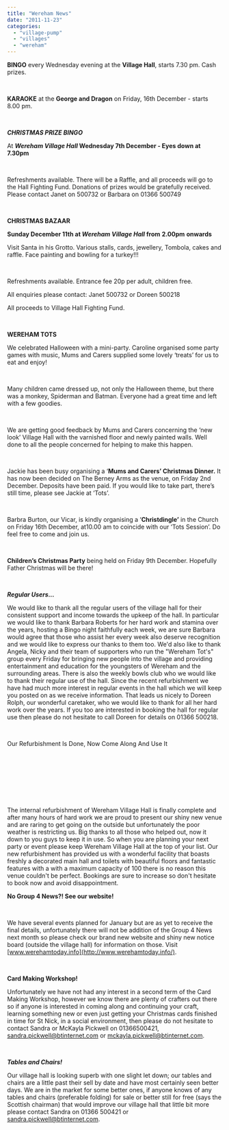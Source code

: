 ```yaml
---
title: "Wereham News"
date: "2011-11-23"
categories: 
  - "village-pump"
  - "villages"
  - "wereham"
---
```


**BINGO** every Wednesday evening at the **Village Hall**, starts 7.30 pm. Cash prizes.

 

**KARAOKE** at the **George and Dragon** on Friday, 16th December - starts 8.00 pm.

 

**_CHRISTMAS PRIZE BINGO_**

At **_Wereham Village Hall_ Wednesday 7th December - Eyes down at** **7.30pm**

 

Refreshments available. There will be a Raffle, and all proceeds will go to the Hall Fighting Fund. Donations of prizes would be gratefully received. Please contact Janet on 500732 or Barbara on 01366 500749

 

**CHRISTMAS BAZAAR**

**Sunday December 11th at _Wereham Village Hall_ from** **2.00pm** **onwards**

Visit Santa in his Grotto. Various stalls, cards, jewellery, Tombola, cakes and raffle. Face painting and bowling for a turkey!!!

 

Refreshments available. Entrance fee 20p per adult, children free.

All enquiries please contact: Janet 500732 or Doreen 500218

All proceeds to Village Hall Fighting Fund.

 

**WEREHAM TOTS**

We celebrated Halloween with a mini-party. Caroline organised some party games with music, Mums and Carers supplied some lovely ‘treats’ for us to eat and enjoy!

 

Many children came dressed up, not only the Halloween theme, but there was a monkey, Spiderman and Batman. Everyone had a great time and left with a few goodies.

 

We are getting good feedback by Mums and Carers concerning the ‘new look’ Village Hall with the varnished floor and newly painted walls. Well done to all the people concerned for helping to make this happen.

 

Jackie has been busy organising a ‘**Mums and Carers’ Christmas Dinner.** It has now been decided on The Berney Arms as the venue, on Friday 2nd December. Deposits have been paid. If you would like to take part, there’s still time, please see Jackie at ‘Tots’.

 

Barbra Burton, our Vicar, is kindly organising a ‘**Christdingle’** in the Church on Friday 16th December, at10.00 am to coincide with our ‘Tots Session’. Do feel free to come and join us.

 

**Children’s Christmas Party** being held on Friday 9th December. Hopefully Father Christmas will be there!

 

**_Regular Users..._**

We would like to thank all the regular users of the village hall for their consistent support and income towards the upkeep of the hall. In particular we would like to thank Barbara Roberts for her hard work and stamina over the years, hosting a Bingo night faithfully each week, we are sure Barbara would agree that those who assist her every week also deserve recognition and we would like to express our thanks to them too. We'd also like to thank Angela, Nicky and their team of supporters who run the "Wereham Tot's" group every Friday for bringing new people into the village and providing entertainment and education for the youngsters of Wereham and the surrounding areas. There is also the weekly bowls club who we would like to thank their regular use of the hall. Since the recent refurbishment we have had much more interest in regular events in the hall which we will keep you posted on as we receive information. That leads us nicely to Doreen Rolph, our wonderful caretaker, who we would like to thank for all her hard work over the years. If you too are interested in booking the hall for regular use then please do not hesitate to call Doreen for details on 01366 500218.

 

Our Refurbishment Is Done, Now Come Along And Use It

 

 

 

 

The internal refurbishment of Wereham Village Hall is finally complete and after many hours of hard work we are proud to present our shiny new venue and are raring to get going on the outside but unfortunately the poor weather is restricting us. Big thanks to all those who helped out, now it down to you guys to keep it in use. So when you are planning your next party or event please keep Wereham Village Hall at the top of your list. Our new refurbishment has provided us with a wonderful facility that boasts freshly a decorated main hall and toilets with beautiful floors and fantastic features with a with a maximum capacity of 100 there is no reason this venue couldn't be perfect. Bookings are sure to increase so don't hesitate to book now and avoid disappointment.

**No Group 4 News?! See our website!**

 

We have several events planned for January but are as yet to receive the final details, unfortunately there will not be addition of the Group 4 News next month so please check our brand new website and shiny new notice board (outside the village hall) for information on those. Visit [www.werehamtoday.info](http://www.werehamtoday.info/).

 

**Card Making Workshop!**

Unfortunately we have not had any interest in a second term of the Card Making Workshop, however we know there are plenty of crafters out there so if anyone is interested in coming along and continuing your craft, learning something new or even just getting your Christmas cards finished in time for St Nick, in a social environment, then please do not hesitate to contact Sandra or McKayla Pickwell on 01366500421, [sandra.pickwell@btinternet.com](mailto:sandra.pickwell@btinternet.com) or [mckayla.pickwell@btinternet.com](mailto:mckayla.pickwell@btinternet.com).

 

**_Tables and Chairs!_**

Our village hall is looking superb with one slight let down; our tables and chairs are a little past their sell by date and have most certainly seen better days. We are in the market for some better ones, if anyone knows of any tables and chairs (preferable folding) for sale or better still for free (says the Scottish chairman) that would improve our village hall that little bit more please contact Sandra on 01366 500421 or [sandra.pickwell@btinternet.com](mailto:sandra.pickwell@btinternet.com).
